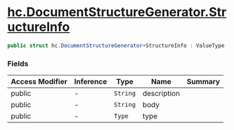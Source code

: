 # [hc.DocumentStructureGenerator.StructureInfo](#T:hc.DocumentStructureGenerator.StructureInfo)

```csharp
public struct hc.DocumentStructureGenerator+StructureInfo : ValueType
```
### Fields
| Access Modifier | Inference | Type | Name | Summary | 
| --- | --- | --- | --- | --- | 
| public | - | `String` | description |  | 
| public | - | `String` | body |  | 
| public | - | `Type` | type |  | 


